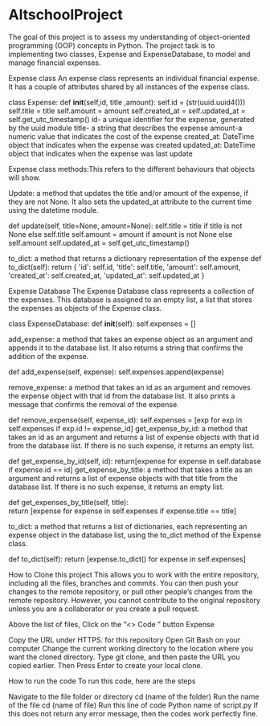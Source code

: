 # AltschoolProject
The goal of this project is to assess my understanding of object-oriented programming (OOP) concepts in Python. 
The project task is to  implementing two classes, Expense and ExpenseDatabase, to model and manage financial expenses. 

Expense class
An expense class represents an individual financial expense. It has a couple of attributes shared by all instances of the expense class.

class Expense:
    def __init__(self,id, title ,amount):
        self.id = (str(uuid.uuid4()))
        self.title = title
        self.amount = amount
        self.created_at = self.updated_at = self.get_utc_timestamp()
id- a unique identifier for the expense, generated by the uuid module
title- a string that describes the expense
amount-a numeric value that indicates the cost of the expense
created_at: DateTime object that indicates when the expense was created
updated_at: DateTime object that indicates when the expense was last update
   

Expense class methods:This refers to the different behaviours that objects will show.

Update: a method that updates the title and/or amount of the expense, if they are not None. It also sets the updated_at attribute to the current time using the datetime module.

def update(self, title=None, amount=None):
        self.title = title if title is not None else self.title
        self.amount = amount if amount is not None else self.amount
        self.updated_at = self.get_utc_timestamp()

to_dict: a method that returns a dictionary representation of the expense
         def to_dict(self):
        return {
            'id': self.id,
            'title': self.title,
            'amount': self.amount,
            'created_at': self.created_at,
            'updated_at': self.updated_at
        }

Expense Database
The Expense Database class represents a collection of  the expenses. 
This database is assigned to an empty list, a list that stores the expenses as objects of the Expense class.

class ExpenseDatabase:
    def __init__(self):
        self.expenses = []


add_expense: a method that takes an expense object as an argument and appends it to the database list. It also returns a string that confirms the addition of the expense.

def add_expense(self, expense):
        self.expenses.append(expense)

remove_expense: a method that takes an id as an argument and removes the expense object with that id from the database list. It also prints a message that confirms the removal of the expense.

 def remove_expense(self, expense_id):
        self.expenses = [exp for exp in self.expenses if exp.id != expense_id]
get_expense_by_id: a method that takes an id as an argument and returns a list of expense objects with that id from the database list. If there is no such expense, it returns an empty list.

def get_expense_by_id(self, id):
        return[expense for expense in self.database if expense.id == id]
get_expense_by_title: a method that takes a title as an argument and returns a list of expense objects with that title from the database list. If there is no such expense, it returns an empty list.

 def get_expenses_by_title(self, title):                                                         
        return [expense for expense in self.expenses if expense.title == title]


to_dict: a method that returns a list of dictionaries, each representing an expense object in the database list, using the to_dict method of the Expense class.

def to_dict(self):
        return [expense.to_dict() for expense in self.expenses]
 
How to Clone this project
This allows you to work with the entire repository, including all the files, branches and commits. You can then push your changes to the remote repository, or pull other people’s changes from the remote repository. However, you cannot contribute to the original repository unless you are a collaborator or you create a pull request.

Above the list of files, Click on the “<> Code ” button
Expense

Copy the URL under HTTPS. for this repository
Open Git Bash on your computer
Change the current working directory to the location where you want the cloned directory.
Type git clone, and then paste the URL you copied earlier.
Then Press Enter to create your local clone.


How to run the code
To run this code, here are the steps

Navigate to the file folder or directory
cd (name of the folder)
Run the name of the file
cd (name of file)
Run this line of code
Python name of script.py
If this does not return any error message, then the codes work perfectly fine.
